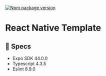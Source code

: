 [![Npm package version](https://badgen.net/npm/v/yarn)](https://npmjs.com/package/express)

# React Native Template
## 🧬 Specs
 - Expo SDK 44.0.0
 - Typescript 4.3.5
 - Eslint 8.9.0
